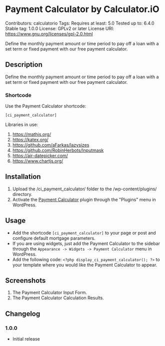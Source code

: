 # Payment Calculator by Calculator.iO
Contributors: calculatorio
Tags: 
Requires at least: 5.0
Tested up to: 6.4.0
Stable tag: 1.0.0
License: GPLv2 or later
License URI: https://www.gnu.org/licenses/gpl-2.0.html

Define the monthly payment amount or time period to pay off a loan with a set term or fixed payment with our free payment calculator.

## Description

Define the monthly payment amount or time period to pay off a loan with a set term or fixed payment with our free payment calculator.

### Shortcode

Use the Payment Calculator shortcode:

`[ci_payment_calculator]`

Libraries in use:
1. https://mathjs.org/
2. https://katex.org/
3. https://github.com/aFarkas/lazysizes
4. https://github.com/RobinHerbots/Inputmask
5. https://air-datepicker.com/
6. https://www.chartjs.org/

## Installation

1. Upload the /ci_payment_calculator/ folder to the /wp-content/plugins/ directory.
2. Activate the [Payment Calculator](https://www.calculator.io/payment-calculator/ "Payment Calculator Homepage") plugin through the "Plugins" menu in WordPress.

## Usage
* Add the shortcode `[ci_payment_calculator]` to your page or post and configure default mortgage parameters.
* If you are using widgets, just add the Payment Calculator to the sidebar through the `Appearance -> Widgets -> Payment Calculator` menu in WordPress.
* Add the following code: `<?php display_ci_payment_calculator(); ?>` to your template where you would like the Payment Calculator to appear.

## Screenshots
1. The Payment Calculator Input Form.
2. The Payment Calculator Calculation Results.

## Changelog

### 1.0.0
* Initial release

